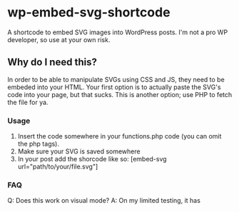 # wp-embed-svg-shortcode
A shortcode to embed SVG images into WordPress posts. I'm not a pro WP developer, so use at your own risk.

## Why do I need this?
In order to be able to manipulate SVGs using CSS and JS, they need to be embeded into your HTML. Your first option is to actually paste the SVG's code into your page, but that sucks. This is another option; use PHP to fetch the file for ya. 

### Usage
1. Insert the code somewhere in your functions.php code (you can omit the php tags).
2. Make sure your SVG is saved somewhere
2. In your post add the shorcode like so: [embed-svg url="path/to/your/file.svg"]

### FAQ
Q: Does this work on visual mode?
A: On my limited testing, it has
